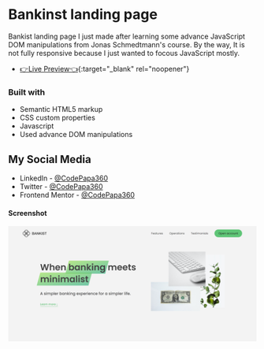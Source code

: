 # Bankinst landing page
Bankist landing page I just made after learning some advance JavaScript DOM manipulations from Jonas Schmedtmann's course. By the way, It is not fully responsive because I just wanted to focous JavaScript mostly.

- [👉Live Preview👈](https://bankist-landing-page-codepapa360.netlify.app/){:target="_blank" rel="noopener"}

### Built with

- Semantic HTML5 markup
- CSS custom properties
- Javascript
- Used advance DOM manipulations

## My Social Media

- LinkedIn - [@CodePapa360](https://www.linkedin.com/in/codepapa360)
- Twitter - [@CodePapa360](https://www.twitter.com/CodePapa360)
- Frontend Mentor - [@CodePapa360](https://www.frontendmentor.io/profile/CodePapa360)

#### Screenshot

<p><img align="center" src="Screenshot-Bankist-landing-page.png"/></p>
